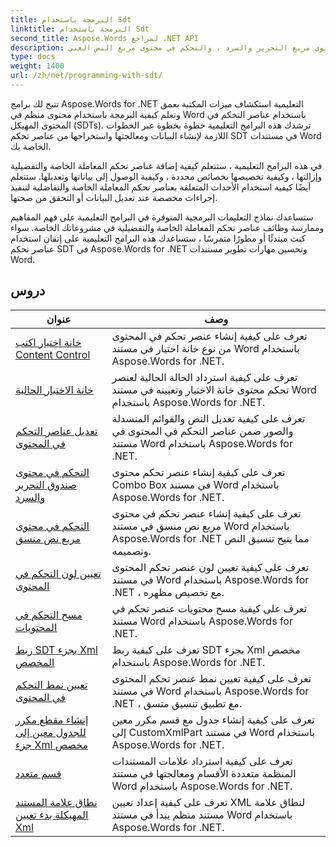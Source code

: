 ```yaml
---
title: البرمجة باستخدام Sdt
linktitle: البرمجة باستخدام Sdt
second_title: Aspose.Words لمراجع .NET API
description: تحتوي البرامج التعليمية على عنصر تحكم في محتوى نوع مربع الاختيار ، والحالة الحالية لمربع الاختيار ، وتعديل عناصر التحكم في المحتوى ، والتحكم في محتوى مربع التحرير والسرد ، والتحكم في محتوى مربع النص الغني ،
type: docs
weight: 1400
url: /zh/net/programming-with-sdt/
---
```

تتيح لك برامج Aspose.Words for .NET التعليمية استكشاف ميزات المكتبة بعمق وتعلم كيفية البرمجة باستخدام محتوى منظم في Word باستخدام عناصر التحكم في المحتوى المهيكل (SDTs). ترشدك هذه البرامج التعليمية خطوة بخطوة عبر الخطوات اللازمة لإنشاء البيانات ومعالجتها واستخراجها من عناصر تحكم SDT في مستندات Word الخاصة بك.

في هذه البرامج التعليمية ، ستتعلم كيفية إضافة عناصر تحكم المعاملة الخاصة والتفضيلية وإزالتها ، وكيفية تخصيصها بخصائص محددة ، وكيفية الوصول إلى بياناتها وتعديلها. ستتعلم أيضًا كيفية استخدام الأحداث المتعلقة بعناصر تحكم المعاملة الخاصة والتفاضلية لتنفيذ إجراءات مخصصة عند تعديل البيانات أو التحقق من صحتها.

ستساعدك نماذج التعليمات البرمجية المتوفرة في البرامج التعليمية على فهم المفاهيم وممارسة وظائف عناصر تحكم المعاملة الخاصة والتفضيلية في مشروعاتك الخاصة. سواء كنت مبتدئًا أو مطورًا متمرسًا ، ستساعدك هذه البرامج التعليمية على إتقان استخدام عناصر تحكم SDT في Aspose.Words for .NET وتحسين مهارات تطوير مستندات Word.

 ## دروس
| عنوان | وصف |
| --- | --- |
| [خانة اختيار اكتب Content Control](./check-box-type-content-control/) | تعرف على كيفية إنشاء عنصر تحكم في المحتوى من نوع خانة اختيار في مستند Word باستخدام Aspose.Words for .NET. |
| [خانة الاختيار الحالية](./current-state-of-check-box/) | تعرف على كيفية استرداد الحالة الحالية لعنصر تحكم محتوى خانة الاختيار وتعيينه في مستند Word باستخدام Aspose.Words for .NET. |
| [تعديل عناصر التحكم في المحتوى](./modify-content-controls/) | تعرف على كيفية تعديل النص والقوائم المنسدلة والصور ضمن عناصر التحكم في المحتوى في مستند Word باستخدام Aspose.Words for .NET. |
| [التحكم في محتوى صندوق التحرير والسرد](./combo-box-content-control/) | تعرف على كيفية إنشاء عنصر تحكم محتوى Combo Box في مستند Word باستخدام Aspose.Words for .NET. |
| [التحكم في محتوى مربع نص منسق](./rich-text-box-content-control/) | تعرف على كيفية إنشاء عنصر تحكم في محتوى مربع نص منسق في مستند Word باستخدام Aspose.Words for .NET مما يتيح تنسيق النص وتصميمه. |
| [تعيين لون التحكم في المحتوى](./set-content-control-color/) | تعرف على كيفية تعيين لون عنصر تحكم المحتوى في مستند Word باستخدام Aspose.Words for .NET ، مع تخصيص مظهره. |
| [مسح التحكم في المحتويات](./clear-contents-control/) | تعرف على كيفية مسح محتويات عنصر تحكم في مستند Word باستخدام Aspose.Words for .NET. |
| [ربط SDT بجزء Xml المخصص](./bind-sdt-to-custom-xml-part/) | تعرف على كيفية ربط SDT بجزء Xml مخصص باستخدام Aspose.Words for .NET. |
| [تعيين نمط التحكم في المحتوى](./set-content-control-style/) | تعرف على كيفية تعيين نمط عنصر تحكم المحتوى في مستند Word باستخدام Aspose.Words for .NET ، مع تطبيق تنسيق متسق. |
| [إنشاء مقطع مكرر للجدول معين إلى جزء Xml مخصص](./creating-table-repeating-section-mapped-to-custom-xml-part/) | تعرف على كيفية إنشاء جدول مع قسم مكرر معين إلى CustomXmlPart في مستند Word باستخدام Aspose.Words for .NET. |
| [قسم متعدد](./multi-section/) | تعرف على كيفية استرداد علامات المستندات المنظمة متعددة الأقسام ومعالجتها في مستند Word باستخدام Aspose.Words for .NET. |
| [نطاق علامة المستند المهيكلة بدء تعيين Xml](./structured-document-tag-range-start-xml-mapping/) | تعرف على كيفية إعداد تعيين XML لنطاق علامة مستند منظم يبدأ في مستند Word باستخدام Aspose.Words for .NET. |